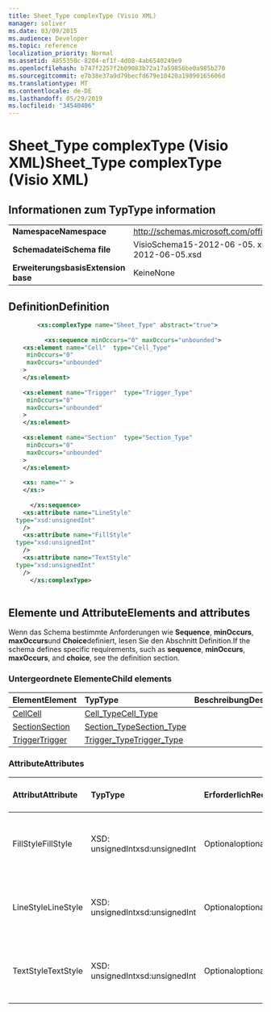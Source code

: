 ```yaml
---
title: Sheet_Type complexType (Visio XML)
manager: soliver
ms.date: 03/09/2015
ms.audience: Developer
ms.topic: reference
localization_priority: Normal
ms.assetid: 4855350c-8204-ef1f-4d08-4ab6540249e9
ms.openlocfilehash: b747f2257f2b09083b72a17a59856be0a985b270
ms.sourcegitcommit: e7b38e37a9d79becfd679e10420a19890165606d
ms.translationtype: MT
ms.contentlocale: de-DE
ms.lasthandoff: 05/29/2019
ms.locfileid: "34540406"
---
```

# <a name="sheettype-complextype-visio-xml"></a><span data-ttu-id="0feae-102">Sheet_Type complexType (Visio XML)</span><span class="sxs-lookup"><span data-stu-id="0feae-102">Sheet_Type complexType (Visio XML)</span></span>

## <a name="type-information"></a><span data-ttu-id="0feae-103">Informationen zum Typ</span><span class="sxs-lookup"><span data-stu-id="0feae-103">Type information</span></span>

|||
|:-----|:-----|
|<span data-ttu-id="0feae-104">**Namespace**</span><span class="sxs-lookup"><span data-stu-id="0feae-104">**Namespace**</span></span> <br/> |http://schemas.microsoft.com/office/visio/2011/1/core  <br/> |
|<span data-ttu-id="0feae-105">**Schemadatei**</span><span class="sxs-lookup"><span data-stu-id="0feae-105">**Schema file**</span></span> <br/> |<span data-ttu-id="0feae-106">VisioSchema15-2012-06 -05. xsd</span><span class="sxs-lookup"><span data-stu-id="0feae-106">VisioSchema15-2012-06-05.xsd</span></span>  <br/> |
|<span data-ttu-id="0feae-107">**Erweiterungsbasis**</span><span class="sxs-lookup"><span data-stu-id="0feae-107">**Extension base**</span></span> <br/> |<span data-ttu-id="0feae-108">Keine</span><span class="sxs-lookup"><span data-stu-id="0feae-108">None</span></span>  <br/> |
   
## <a name="definition"></a><span data-ttu-id="0feae-109">Definition</span><span class="sxs-lookup"><span data-stu-id="0feae-109">Definition</span></span>

```XML
        <xs:complexType name="Sheet_Type" abstract="true">
        
          <xs:sequence minOccurs="0" maxOccurs="unbounded">
    <xs:element name="Cell"  type="Cell_Type"
     minOccurs="0"
     maxOccurs="unbounded"
    >
    </xs:element>
    
    <xs:element name="Trigger"  type="Trigger_Type"
     minOccurs="0"
     maxOccurs="unbounded"
    >
    </xs:element>
    
    <xs:element name="Section"  type="Section_Type"
     minOccurs="0"
     maxOccurs="unbounded"
    >
    </xs:element>
    
    <xs: name="" >
    </xs:>
    
      </xs:sequence>
    <xs:attribute name="LineStyle"
  type="xsd:unsignedInt"
    />
    <xs:attribute name="FillStyle"
  type="xsd:unsignedInt"
    />
    <xs:attribute name="TextStyle"
  type="xsd:unsignedInt"
    />
      </xs:complexType>
      
```

## <a name="elements-and-attributes"></a><span data-ttu-id="0feae-110">Elemente und Attribute</span><span class="sxs-lookup"><span data-stu-id="0feae-110">Elements and attributes</span></span>

<span data-ttu-id="0feae-111">Wenn das Schema bestimmte Anforderungen wie **Sequence**, **minOccurs**, **maxOccurs**und **Choice**definiert, lesen Sie den Abschnitt Definition.</span><span class="sxs-lookup"><span data-stu-id="0feae-111">If the schema defines specific requirements, such as **sequence**, **minOccurs**, **maxOccurs**, and **choice**, see the definition section.</span></span> 
  
### <a name="child-elements"></a><span data-ttu-id="0feae-112">Untergeordnete Elemente</span><span class="sxs-lookup"><span data-stu-id="0feae-112">Child elements</span></span>

|<span data-ttu-id="0feae-113">**Element**</span><span class="sxs-lookup"><span data-stu-id="0feae-113">**Element**</span></span>|<span data-ttu-id="0feae-114">**Typ**</span><span class="sxs-lookup"><span data-stu-id="0feae-114">**Type**</span></span>|<span data-ttu-id="0feae-115">**Beschreibung**</span><span class="sxs-lookup"><span data-stu-id="0feae-115">**Description**</span></span>|
|:-----|:-----|:-----|
|[<span data-ttu-id="0feae-116">Cell</span><span class="sxs-lookup"><span data-stu-id="0feae-116">Cell</span></span>](cell-elementvisio-xml.md) <br/> |[<span data-ttu-id="0feae-117">Cell_Type</span><span class="sxs-lookup"><span data-stu-id="0feae-117">Cell_Type</span></span>](cell_type-complextypevisio-xml.md) <br/> ||
|[<span data-ttu-id="0feae-118">Section</span><span class="sxs-lookup"><span data-stu-id="0feae-118">Section</span></span>](section-element-sheet_type-complextypevisio-xml.md) <br/> |[<span data-ttu-id="0feae-119">Section_Type</span><span class="sxs-lookup"><span data-stu-id="0feae-119">Section_Type</span></span>](section_type-complextypevisio-xml.md) <br/> ||
|[<span data-ttu-id="0feae-120">Trigger</span><span class="sxs-lookup"><span data-stu-id="0feae-120">Trigger</span></span>](trigger-elementvisio-xml.md) <br/> |[<span data-ttu-id="0feae-121">Trigger_Type</span><span class="sxs-lookup"><span data-stu-id="0feae-121">Trigger_Type</span></span>](trigger_type-complextypevisio-xml.md) <br/> ||
   
### <a name="attributes"></a><span data-ttu-id="0feae-122">Attribute</span><span class="sxs-lookup"><span data-stu-id="0feae-122">Attributes</span></span>

|<span data-ttu-id="0feae-123">**Attribut**</span><span class="sxs-lookup"><span data-stu-id="0feae-123">**Attribute**</span></span>|<span data-ttu-id="0feae-124">**Typ**</span><span class="sxs-lookup"><span data-stu-id="0feae-124">**Type**</span></span>|<span data-ttu-id="0feae-125">**Erforderlich**</span><span class="sxs-lookup"><span data-stu-id="0feae-125">**Required**</span></span>|<span data-ttu-id="0feae-126">**Beschreibung**</span><span class="sxs-lookup"><span data-stu-id="0feae-126">**Description**</span></span>|<span data-ttu-id="0feae-127">**Mögliche Werte**</span><span class="sxs-lookup"><span data-stu-id="0feae-127">**Possible values**</span></span>|
|:-----|:-----|:-----|:-----|:-----|
|<span data-ttu-id="0feae-128">FillStyle</span><span class="sxs-lookup"><span data-stu-id="0feae-128">FillStyle</span></span>  <br/> |<span data-ttu-id="0feae-129">XSD: unsignedInt</span><span class="sxs-lookup"><span data-stu-id="0feae-129">xsd:unsignedInt</span></span>  <br/> |<span data-ttu-id="0feae-130">Optional</span><span class="sxs-lookup"><span data-stu-id="0feae-130">optional</span></span>  <br/> ||<span data-ttu-id="0feae-131">Werte des XSD: unsignedInt-Typs.</span><span class="sxs-lookup"><span data-stu-id="0feae-131">Values of the xsd:unsignedInt type.</span></span>  <br/> |
|<span data-ttu-id="0feae-132">LineStyle</span><span class="sxs-lookup"><span data-stu-id="0feae-132">LineStyle</span></span>  <br/> |<span data-ttu-id="0feae-133">XSD: unsignedInt</span><span class="sxs-lookup"><span data-stu-id="0feae-133">xsd:unsignedInt</span></span>  <br/> |<span data-ttu-id="0feae-134">Optional</span><span class="sxs-lookup"><span data-stu-id="0feae-134">optional</span></span>  <br/> ||<span data-ttu-id="0feae-135">Werte des XSD: unsignedInt-Typs.</span><span class="sxs-lookup"><span data-stu-id="0feae-135">Values of the xsd:unsignedInt type.</span></span>  <br/> |
|<span data-ttu-id="0feae-136">TextStyle</span><span class="sxs-lookup"><span data-stu-id="0feae-136">TextStyle</span></span>  <br/> |<span data-ttu-id="0feae-137">XSD: unsignedInt</span><span class="sxs-lookup"><span data-stu-id="0feae-137">xsd:unsignedInt</span></span>  <br/> |<span data-ttu-id="0feae-138">Optional</span><span class="sxs-lookup"><span data-stu-id="0feae-138">optional</span></span>  <br/> ||<span data-ttu-id="0feae-139">Werte des XSD: unsignedInt-Typs.</span><span class="sxs-lookup"><span data-stu-id="0feae-139">Values of the xsd:unsignedInt type.</span></span>  <br/> |
   

